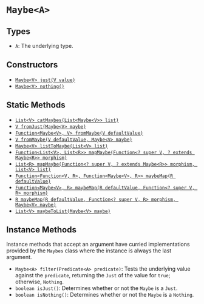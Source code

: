 # `Maybe<A>`

## Types

* `A`: The underlying type.

## Constructors

* [`Maybe<V> just(V value)`][just]
* [`Maybe<V> nothing()`][nothing]

## Static Methods

* [`List<V> catMaybes(List<Maybe<V>> list)`][catMaybes]
* [`V fromJust(Maybe<V> maybe)`][fromJust]
* [`Function<Maybe<V>, V> fromMaybe(V defaultValue)`][fromMaybe]
* [`V fromMaybe(V defaultValue, Maybe<V> maybe)`][fromMaybe]
* [`Maybe<V> listToMaybe(List<V> list)`][listToMaybe]
* [`Function<List<V>, List<R>> mapMaybe(Function<? super V, ? extends Maybe<R>> morphism)`][mapMaybe]
* [`List<R> mapMaybe(Function<? super V, ? extends Maybe<R>> morphism, List<V> list)`][mapMaybe]
* [`Function<Function<V, R>, Function<Maybe<V>, R>> maybeMap(R defaultValue)`][maybeMap]
* [`Function<Maybe<V>, R> maybeMap(R defaultValue, Function<? super V, R> morphism)`][maybeMap]
* [`R maybeMap(R defaultValue, Function<? super V, R> morphism, Maybe<V> maybe)`][maybeMap]
* [`List<V> maybeToList(Maybe<V> maybe)`][maybeToList]

## Instance Methods

Instance methods that accept an argument have curried implementations provided by the `Maybes` class where the instance is always the last argument.

* `Maybe<A> filter(Predicate<A> predicate)`: Tests the underlying value against the `predicate`, returning the `Just` of the value for `true`; otherwise, `Nothing`.
* `boolean isJust()`: Determines whether or not the `Maybe` is a `Just`.
* `boolean isNothing()`: Determines whether or not the `Maybe` is a `Nothing`.

[catMaybes]: ./static/catMaybes.md
[fromJust]: ./static/fromJust.md
[fromMaybe]: ./static/fromMaybe.md
[just]: ./constructors/just.md
[listToMaybe]: ./static/listToMaybe.md
[mapMaybe]: ./static/mapMaybe.md
[maybeMap]: ./static/maybeMap.md
[maybeToList]: ./static/maybeToList.md
[nothing]: ./constructors/nothing.md
